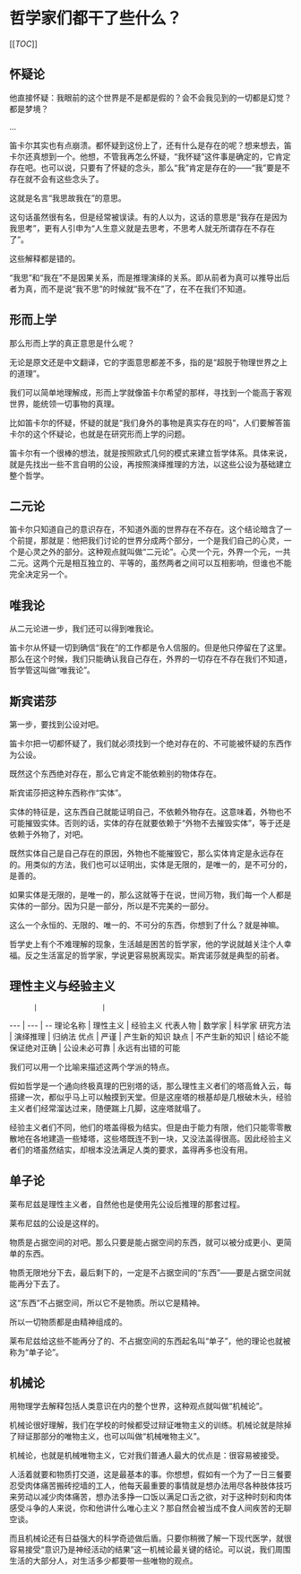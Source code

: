 # 哲学家们都干了些什么？

[[_TOC_]]

## 怀疑论

他直接怀疑：我眼前的这个世界是不是都是假的？会不会我见到的一切都是幻觉？都是梦境？

...

笛卡尔其实也有点崩溃。都怀疑到这份上了，还有什么是存在的呢？想来想去，笛卡尔还真想到一个。他想，不管我再怎么怀疑，“我怀疑”这件事是确定的，它肯定存在吧。也可以说，只要有了怀疑的念头，那么“我”肯定是存在的——“我”要是不存在就不会有这些念头了。

这就是名言“我思故我在”的意思。

这句话虽然很有名，但是经常被误读。有的人以为，这话的意思是“我存在是因为我思考”，更有人引申为“人生意义就是去思考，不思考人就无所谓存在不存在了”。

这些解释都是错的。

“我思”和“我在”不是因果关系，而是推理演绎的关系。即从前者为真可以推导出后者为真，而不是说“我不思”的时候就“我不在”了，在不在我们不知道。

## 形而上学

那么形而上学的真正意思是什么呢？

无论是原文还是中文翻译，它的字面意思都差不多，指的是“超脱于物理世界之上的道理”。

我们可以简单地理解成，形而上学就像笛卡尔希望的那样，寻找到一个能高于客观世界，能统领一切事物的真理。

比如笛卡尔的怀疑，怀疑的就是“我们身外的事物是真实存在的吗”，人们要解答笛卡尔的这个怀疑论，也就是在研究形而上学的问题。

笛卡尔有一个很棒的想法，就是按照欧式几何的模式来建立哲学体系。具体来说，就是先找出一些不言自明的公设，再按照演绎推理的方法，以这些公设为基础建立整个哲学。

## 二元论

笛卡尔只知道自己的意识存在，不知道外面的世界存在不存在。这个结论暗含了一个前提，那就是：他把我们讨论的世界分成两个部分，一个是我们自己的心灵，一个是心灵之外的部分。这种观点就叫做“二元论”。心灵一个元，外界一个元，一共二元。这两个元是相互独立的、平等的，虽然两者之间可以互相影响，但谁也不能完全决定另一个。

## 唯我论

从二元论进一步，我们还可以得到唯我论。

笛卡尔从怀疑一切到确信“我在”的工作都是令人信服的。但是他只停留在了这里。那么在这个时候，我们只能确认我自己存在，外界的一切存在不存在我们不知道，哲学管这叫做“唯我论”。

## 斯宾诺莎

第一步，要找到公设对吧。

笛卡尔把一切都怀疑了，我们就必须找到一个绝对存在的、不可能被怀疑的东西作为公设。

既然这个东西绝对存在，那么它肯定不能依赖别的物体存在。

斯宾诺莎把这种东西称作“实体”。

实体的特征是，这东西自己就能证明自己，不依赖外物存在。这意味着，外物也不可能摧毁实体。否则的话，实体的存在就要依赖于“外物不去摧毁实体”，等于还是依赖于外物了，对吧。

既然实体自己是自己存在的原因，外物也不能摧毁它，那么实体肯定是永远存在的。用类似的方法，我们也可以证明出，实体是无限的，是唯一的，是不可分的，是善的。

如果实体是无限的，是唯一的，那么这就等于在说，世间万物，我们每一个人都是实体的一部分。因为只是一部分，所以是不完美的一部分。

这么一个永恒的、无限的、唯一的、不可分的东西，你想到了什么？就是神嘛。

哲学史上有个不难理解的现象，生活越是困苦的哲学家，他的学说就越关注个人幸福。反之生活富足的哲学家，学说更容易脱离现实。斯宾诺莎就是典型的前者。

## 理性主义与经验主义

          |                |
---       | ---            | --
 理论名称 | 理性主义       | 经验主义
 代表人物 | 数学家         | 科学家
 研究方法 | 演绎推理       | 归纳法
 优点     | 严谨           | 产生新的知识
 缺点     | 不产生新的知识 | 结论不能保证绝对正确
          | 公设未必可靠   | 永远有出错的可能

我们可以用一个比喻来描述这两个学派的特点。

假如哲学是一个通向终极真理的巴别塔的话，那么理性主义者们的塔高耸入云，每搭建一次，都似乎马上可以触摸到天堂。但是这座塔的根基却是几根破木头，经验主义者们经常溜达过来，随便踹上几脚，这座塔就塌了。

经验主义者们不同，他们的塔盖得极为结实。但是由于能力有限，他们只能零零散散地在各地建造一些矮塔，这些塔既连不到一块，又没法盖得很高。因此经验主义者们的塔虽然结实，却根本没法满足人类的要求，盖得再多也没有用。

## 单子论

莱布尼兹是理性主义者，自然他也是使用先公设后推理的那套过程。

莱布尼兹的公设是这样的。

物质是占据空间的对吧。那么只要是能占据空间的东西，就可以被分成更小、更简单的东西。

物质无限地分下去，最后剩下的，一定是不占据空间的“东西”——要是占据空间就能再分下去了。

这“东西”不占据空间，所以它不是物质。所以它是精神。

所以一切物质都是由精神组成的。

莱布尼兹给这些不能再分了的、不占据空间的东西起名叫“单子”，他的理论也就被称为“单子论”。

## 机械论

用物理学去解释包括人类意识在内的整个世界，这种观点就叫做“机械论”。

机械论很好理解，我们在学校的时候都受过辩证唯物主义的训练。机械论就是除掉了辩证那部分的唯物主义，也可以叫做“机械唯物主义”。

机械论，也就是机械唯物主义，它对我们普通人最大的优点是：很容易被接受。

人活着就要和物质打交道，这是最基本的事。你想想，假如有一个为了一日三餐要忍受肉体痛苦搬砖挖墙的工人，他每天最重要的事情就是想办法用尽各种肢体技巧来劳动以减少肉体痛苦，想办法多挣一口饭以满足口舌之欲，对于这种时刻和肉体感受斗争的人来说，你和他讲什么唯心主义？那自然会被当成不食人间疾苦的无聊空谈。

而且机械论还有日益强大的科学奇迹做后盾。只要你稍微了解一下现代医学，就很容易接受“意识乃是神经活动的结果”这一机械论最关键的结论。可以说，我们周围生活的大部分人，对生活多少都要带一些唯物的观点。

